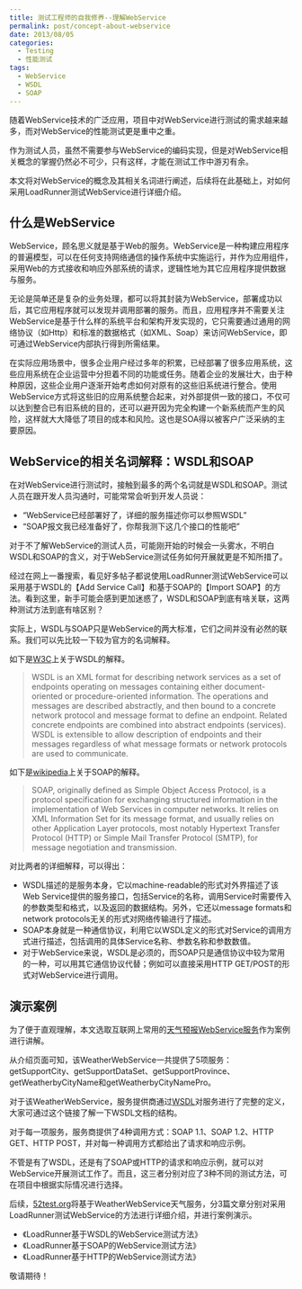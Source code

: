 ```yaml
---
title: 测试工程师的自我修养--理解WebService
permalink: post/concept-about-webservice
date: 2013/08/05
categories:
  - Testing
  - 性能测试
tags:
  - WebService
  - WSDL
  - SOAP
---
```


随着WebService技术的广泛应用，项目中对WebService进行测试的需求越来越多，而对WebService的性能测试更是重中之重。

作为测试人员，虽然不需要参与WebService的编码实现，但是对WebService相关概念的掌握仍然必不可少，只有这样，才能在测试工作中游刃有余。

本文将对WebService的概念及其相关名词进行阐述，后续将在此基础上，对如何采用LoadRunner测试WebService进行详细介绍。

## 什么是WebService

WebService，顾名思义就是基于Web的服务。WebService是一种构建应用程序的普遍模型，可以在任何支持网络通信的操作系统中实施运行，并作为应用组件，采用Web的方式接收和响应外部系统的请求，逻辑性地为其它应用程序提供数据与服务。

无论是简单还是复杂的业务处理，都可以将其封装为WebService，部署成功以后，其它应用程序就可以发现并调用部署的服务。而且，应用程序并不需要关注WebService是基于什么样的系统平台和架构开发实现的，它只需要通过通用的网络协议（如Http）和标准的数据格式（如XML、Soap）来访问WebService，即可通过WebService内部执行得到所需结果。

在实际应用场景中，很多企业用户经过多年的积累，已经部署了很多应用系统，这些应用系统在企业运营中分担着不同的功能或任务。随着企业的发展壮大，由于种种原因，这些企业用户逐渐开始考虑如何对原有的这些旧系统进行整合。使用WebService方式将这些旧的应用系统整合起来，对外部提供一致的接口，不仅可以达到整合已有旧系统的目的，还可以避开因为完全构建一个新系统而产生的风险，这样就大大降低了项目的成本和风险。这也是SOA得以被客户广泛采纳的主要原因。

## WebService的相关名词解释：WSDL和SOAP

在对WebService进行测试时，接触到最多的两个名词就是WSDL和SOAP。测试人员在跟开发人员沟通时，可能常常会听到开发人员说：

- “WebService已经部署好了，详细的服务描述你可以参照WSDL”
- “SOAP报文我已经准备好了，你帮我测下这几个接口的性能吧”

对于不了解WebService的测试人员，可能刚开始的时候会一头雾水，不明白WSDL和SOAP的含义，对于WebService测试任务如何开展就更是不知所措了。

经过在网上一番搜索，看见好多帖子都说使用LoadRunner测试WebService可以采用基于WSDL的【Add Service Call】和基于SOAP的【Import SOAP】的方法。看到这里，新手可能会感到更加迷惑了，WSDL和SOAP到底有啥关联，这两种测试方法到底有啥区别？

实际上，WSDL与SOAP只是WebService的两大标准，它们之间并没有必然的联系。我们可以先比较一下较为官方的名词解释。

如下是[W3C](http://www.w3.org/TR/wsdl)上关于WSDL的解释。

> WSDL is an XML format for describing network services as a set of endpoints operating on messages containing either document-oriented or procedure-oriented information. The operations and messages are described abstractly, and then bound to a concrete network protocol and message format to define an endpoint. Related concrete endpoints are combined into abstract endpoints (services). WSDL is extensible to allow description of endpoints and their messages regardless of what message formats or network protocols are used to communicate.

如下是[wikipedia](http://en.wikipedia.org/wiki/SOAP)上关于SOAP的解释。

> SOAP, originally defined as Simple Object Access Protocol, is a protocol specification for exchanging structured information in the implementation of Web Services in computer networks. It relies on XML Information Set for its message format, and usually relies on other Application Layer protocols, most notably Hypertext Transfer Protocol (HTTP) or Simple Mail Transfer Protocol (SMTP), for message negotiation and transmission.

对比两者的详细解释，可以得出：

- WSDL描述的是服务本身，它以machine-readable的形式对外界描述了该Web Service提供的服务接口，包括Service的名称，调用Service时需要传入的参数类型和格式，以及返回的数据结构。另外，它还以message formats和network protocols无关的形式对网络传输进行了描述。
- SOAP本身就是一种通信协议，利用它以WSDL定义的形式对Service的调用方式进行描述，包括调用的具体Service名称、参数名称和参数数值。
- 对于WebService来说，WSDL是必须的，而SOAP只是通信协议中较为常用的一种，可以用其它通信协议代替；例如可以直接采用HTTP GET/POST的形式对WebService进行调用。

## 演示案例

为了便于直观理解，本文选取互联网上常用的[天气预报WebService服务](http://webservice.webxml.com.cn/WebServices/WeatherWebService.asmx)作为案例进行讲解。

从介绍页面可知，该WeatherWebService一共提供了5项服务：getSupportCity、getSupportDataSet、getSupportProvince、getWeatherbyCityName和getWeatherbyCityNamePro。

对于该WeatherWebService，服务提供商通过[WSDL](
http://webservice.webxml.com.cn/WebServices/WeatherWebService.asmx?WSDL)对服务进行了完整的定义，大家可通过这个链接了解一下WSDL文档的结构。

对于每一项服务，服务商提供了4种调用方式：SOAP 1.1、SOAP 1.2、HTTP GET、HTTP POST，并对每一种调用方式都给出了请求和响应示例。

不管是有了WSDL，还是有了SOAP或HTTP的请求和响应示例，就可以对WebService开展测试工作了。而且，这三者分别对应了3种不同的测试方法，可在项目中根据实际情况进行选择。

后续，[52test.org](http://52test.org)将基于WeatherWebService天气服务，分3篇文章分别对采用LoadRunner测试WebService的方法进行详细介绍，并进行案例演示。

- 《LoadRunner基于WSDL的WebService测试方法》
- 《LoadRunner基于SOAP的WebService测试方法》
- 《LoadRunner基于HTTP的WebService测试方法》

敬请期待！
